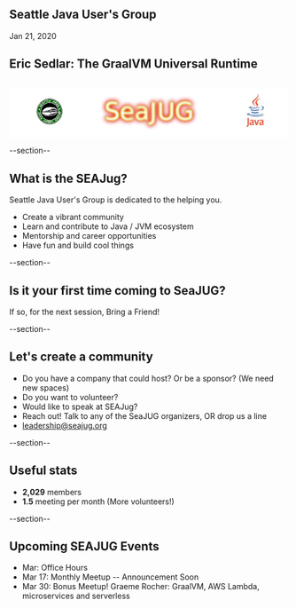 ## Seattle Java User's Group

Jan 21, 2020


## Eric Sedlar: The GraalVM Universal Runtime



<div style="background-color: white; margin-top: 30px;">
	<img src="images/seajug.png" style="border: none; box-shadow: none;"/>
</div>

--section--
## What is the SEAJug?
Seattle Java User's Group is dedicated to the helping you.

* Create a vibrant community 
* Learn and contribute to Java / JVM ecosystem
* Mentorship and career opportunities
* Have fun and build cool things

--section--
## Is it your first time coming to SeaJUG?

 If so, for the next session, Bring a Friend!

--section--
## Let's create a community
 * Do you have a company that could host? Or be a sponsor? (We need new spaces)
 * Do you want to volunteer?
 * Would like to speak at SEAJug?
 * Reach out! Talk to any of the SeaJUG organizers, OR drop us a line 
 * leadership@seajug.org

--section--

## Useful stats

* **2,029** members 
* **1.5** meeting per month (More volunteers!)

--section--

## Upcoming SEAJUG Events
* Mar: Office Hours
* Mar 17: Monthly Meetup -- Announcement Soon
* Mar 30: Bonus Meetup! Graeme Rocher: GraalVM, AWS Lambda, microservices and serverless
